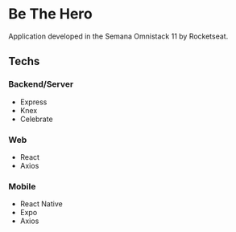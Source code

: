 # Be The Hero

Application developed in the Semana Omnistack 11 by Rocketseat.

## Techs

### Backend/Server

* Express
* Knex
* Celebrate

### Web

* React
* Axios

### Mobile

* React Native
* Expo
* Axios
